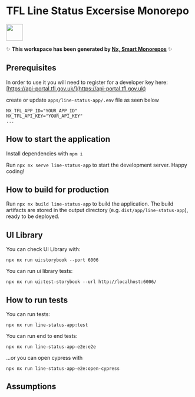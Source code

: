 # TFL Line Status Excersise Monorepo

<a alt="Nx logo" href="https://nx.dev" target="_blank" rel="noreferrer"><img src="https://raw.githubusercontent.com/nrwl/nx/master/images/nx-logo.png" width="45"></a>

✨ **This workspace has been generated by [Nx, Smart Monorepos](https://nx.dev)** ✨


## Prerequisites

In order to use it you will need to register for a developer key here: [https://api-portal.tfl.gov.uk/](https://api-portal.tfl.gov.uk)

create or update `apps/line-status-app/.env` file as seen below

```
NX_TFL_APP_ID="YOUR_APP_ID"
NX_TFL_API_KEY="YOUR_API_KEY"
...
```


## How to start the application

Install dependencies with `npm i`

Run `npx nx serve line-status-app` to start the development server. Happy coding!

## How to build for production

Run `npx nx build line-status-app` to build the application. The build artifacts are stored in the output directory (e.g. `dist/app/line-status-app`), ready to be deployed.

## UI Library 

You can check UI Library with: 

```
npx nx run ui:storybook --port 6006
```

You can run ui library tests:

```
npx nx run ui:test-storybook --url http://localhost:6006/ 
```

## How to run tests

You can run tests:

```
npx nx run line-status-app:test
```

You can run end to end tests:

```
npx nx run line-status-app-e2e:e2e
```

...or you can open cypress with

```
npx nx run line-status-app-e2e:open-cypress
```



## Assumptions



